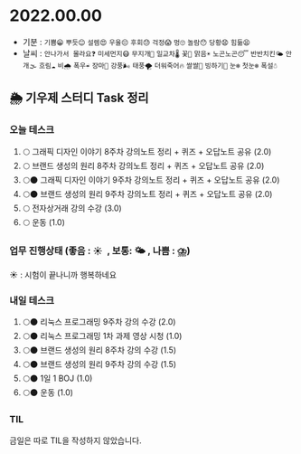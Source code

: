 # 2022.00.00

- 기분 : `기쁨😁` `뿌듯😊` `설렘😍` `우울😔` `후회😓` `걱정😱` `멍🙄` `놀람😯` `당황😧` `힘듦😫`
- 날씨 : `안나가서 몰라요❓` `미세먼지😷` `무지개🌈` `일교차🌡️` `꽃🌸` `맑음☀️` `노곤노곤😴` `반반치킨🌤️` `안개🌫️` `흐림☁️` `비🌧️` `폭우☔` `장마🌊` `강풍🌬️` `태풍🌪️` `더워죽어🔥` `쌀쌀🥶` `빙하기🧊` `눈❄️` `첫눈❄️` `폭설☃️`

## 🌦️ 기우제 스터디 Task 정리

### 오늘 테스크

1. 🌕 그래픽 디자인 이야기 8주차 강의노트 정리 + 퀴즈 + 오답노트 공유 (2.0)
2. 🌕 브랜드 생성의 원리 8주차 강의노트 정리 + 퀴즈 + 오답노트 공유 (2.0)
3. 🌕🌑 그래픽 디자인 이야기 9주차 강의노트 정리 + 퀴즈 + 오답노트 공유 (2.0)
4. 🌕🌑 브랜드 생성의 원리 9주차 강의노트 정리 + 퀴즈 + 오답노트 공유 (2.0)
5. 🌕 전자상거래 강의 수강 (3.0)
6. 🌕 운동 (1.0)

### 업무 진행상태 (좋음 : ☀  , 보통: 🌤 , 나쁨 : ⛈)

☀ : 시험이 끝나니까 행복하네요

### 내일 테스크

1. 🌕🌑 리눅스 프로그래밍 9주차 강의 수강 (2.0)
2. 🌕🌑 리눅스 프로그래밍 1차 과제 영상 시청 (1.0)
3. 🌕🌑 브랜드 생성의 원리 8주차 강의 수강 (1.5)
4. 🌕🌑 브랜드 생성의 원리 9주차 강의 수강 (1.5)
5. 🌕🌑 1일 1 BOJ (1.0)
6. 🌕🌑 운동 (1.0)

### TIL

금일은 따로 TIL을 작성하지 않았습니다.
